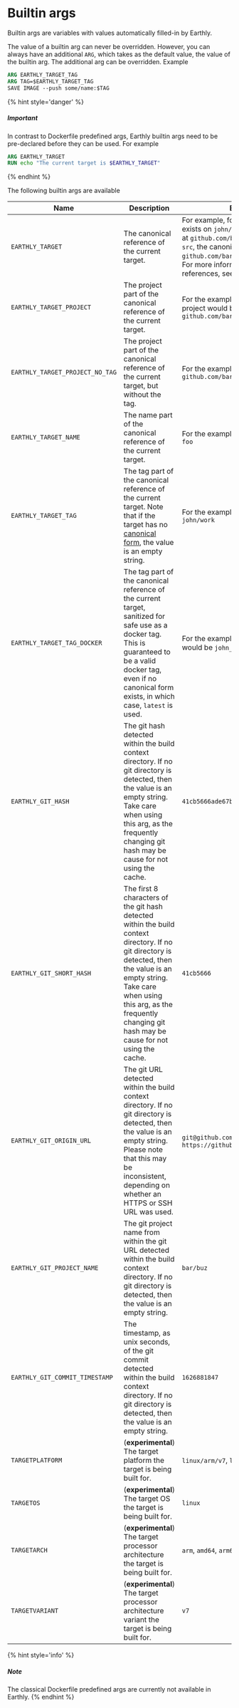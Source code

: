 # Builtin args

Builtin args are variables with values automatically filled-in by Earthly.

The value of a builtin arg can never be overridden. However, you can always have an additional `ARG`, which takes as the default value, the value of the builtin arg. The additional arg can be overridden. Example

```Dockerfile
ARG EARTHLY_TARGET_TAG
ARG TAG=$EARTHLY_TARGET_TAG
SAVE IMAGE --push some/name:$TAG
```

{% hint style='danger' %}
##### Important

In contrast to Dockerfile predefined args, Earthly builtin args need to be pre-declared before they can be used. For example

```Dockerfile
ARG EARTHLY_TARGET
RUN echo "The current target is $EARTHLY_TARGET"
```
{% endhint %}

The following builtin args are available

| Name | Description | Example value |
| --- | --- | --- |
| `EARTHLY_TARGET` | The canonical reference of the current target. | For example, for a target named `foo`, which exists on `john/work` branch, in a repository at `github.com/bar/buz`, in a subdirectory `src`, the canonical reference would be `github.com/bar/buz/src:john/work+foo`. For more information about canonical references, see [target referencing](../guides/target-ref.md). |
| `EARTHLY_TARGET_PROJECT` | The project part of the canonical reference of the current target. | For the example above, the canonical project would be `github.com/bar/buz/src:john` |
| `EARTHLY_TARGET_PROJECT_NO_TAG` | The project part of the canonical reference of the current target, but without the tag. | For the example above, this would be `github.com/bar/buz/src` |
| `EARTHLY_TARGET_NAME` | The name part of the canonical reference of the current target. | For the example above, the name would be `foo` |
| `EARTHLY_TARGET_TAG` | The tag part of the canonical reference of the current target. Note that if the target has no [canonical form](../guides/target-ref.md#canonical-form), the value is an empty string. | For the example above, the tag would be `john/work` |
| `EARTHLY_TARGET_TAG_DOCKER` | The tag part of the canonical reference of the current target, sanitized for safe use as a docker tag. This is guaranteed to be a valid docker tag, even if no canonical form exists, in which case, `latest` is used. | For the example above, the docker tag would be `john_work` |
| `EARTHLY_GIT_HASH` | The git hash detected within the build context directory. If no git directory is detected, then the value is an empty string. Take care when using this arg, as the frequently changing git hash may be cause for not using the cache. | `41cb5666ade67b29e42bef121144456d3977a67a` |
| `EARTHLY_GIT_SHORT_HASH` | The first 8 characters of the git hash detected within the build context directory. If no git directory is detected, then the value is an empty string. Take care when using this arg, as the frequently changing git hash may be cause for not using the cache. | `41cb5666` |
| `EARTHLY_GIT_ORIGIN_URL` | The git URL detected within the build context directory. If no git directory is detected, then the value is an empty string. Please note that this may be inconsistent, depending on whether an HTTPS or SSH URL was used. | `git@github.com:bar/buz.git` or `https://github.com/bar/buz.git` |
| `EARTHLY_GIT_PROJECT_NAME` | The git project name from within the git URL detected within the build context directory. If no git directory is detected, then the value is an empty string. | `bar/buz` |
| `EARTHLY_GIT_COMMIT_TIMESTAMP` | The timestamp, as unix seconds, of the git commit detected within the build context directory. If no git directory is detected, then the value is an empty string. | `1626881847` |
| `TARGETPLATFORM` | (**experimental**) The target platform the target is being built for. | `linux/arm/v7`, `linux/amd64`, `linux/arm64` |
| `TARGETOS` | (**experimental**) The target OS the target is being built for. | `linux` |
| `TARGETARCH` | (**experimental**) The target processor architecture the target is being built for. | `arm`, `amd64`, `arm64` |
| `TARGETVARIANT` | (**experimental**) The target processor architecture variant the target is being built for. | `v7` |

{% hint style='info' %}
##### Note

The classical Dockerfile predefined args are currently not available in Earthly.
{% endhint %}
